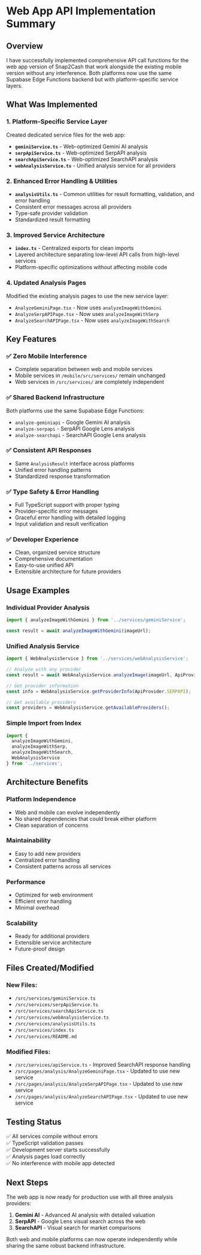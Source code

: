 # Web App API Implementation Summary

## Overview
I have successfully implemented comprehensive API call functions for the web app version of Snap2Cash that work alongside the existing mobile version without any interference. Both platforms now use the same Supabase Edge Functions backend but with platform-specific service layers.

## What Was Implemented

### 1. **Platform-Specific Service Layer**
Created dedicated service files for the web app:

- **`geminiService.ts`** - Web-optimized Gemini AI analysis
- **`serpApiService.ts`** - Web-optimized SerpAPI analysis  
- **`searchApiService.ts`** - Web-optimized SearchAPI analysis
- **`webAnalysisService.ts`** - Unified analysis service for all providers

### 2. **Enhanced Error Handling & Utilities**
- **`analysisUtils.ts`** - Common utilities for result formatting, validation, and error handling
- Consistent error messages across all providers
- Type-safe provider validation
- Standardized result formatting

### 3. **Improved Service Architecture**
- **`index.ts`** - Centralized exports for clean imports
- Layered architecture separating low-level API calls from high-level services
- Platform-specific optimizations without affecting mobile code

### 4. **Updated Analysis Pages**
Modified the existing analysis pages to use the new service layer:
- `AnalyzeGeminiPage.tsx` - Now uses `analyzeImageWithGemini`
- `AnalyzeSerpAPIPage.tsx` - Now uses `analyzeImageWithSerp`  
- `AnalyzeSearchAPIPage.tsx` - Now uses `analyzeImageWithSearch`

## Key Features

### ✅ **Zero Mobile Interference**
- Complete separation between web and mobile services
- Mobile services in `/mobile/src/services/` remain unchanged
- Web services in `/src/services/` are completely independent

### ✅ **Shared Backend Infrastructure**
Both platforms use the same Supabase Edge Functions:
- `analyze-geminiapi` - Google Gemini AI analysis
- `analyze-serpapi` - SerpAPI Google Lens analysis
- `analyze-searchapi` - SearchAPI Google Lens analysis

### ✅ **Consistent API Responses**
- Same `AnalysisResult` interface across platforms
- Unified error handling patterns
- Standardized response transformation

### ✅ **Type Safety & Error Handling**
- Full TypeScript support with proper typing
- Provider-specific error messages
- Graceful error handling with detailed logging
- Input validation and result verification

### ✅ **Developer Experience**
- Clean, organized service structure
- Comprehensive documentation
- Easy-to-use unified API
- Extensible architecture for future providers

## Usage Examples

### Individual Provider Analysis
```typescript
import { analyzeImageWithGemini } from '../services/geminiService';

const result = await analyzeImageWithGemini(imageUrl);
```

### Unified Analysis Service
```typescript
import { WebAnalysisService } from '../services/webAnalysisService';

// Analyze with any provider
const result = await WebAnalysisService.analyzeImage(imageUrl, ApiProvider.GEMINI);

// Get provider information
const info = WebAnalysisService.getProviderInfo(ApiProvider.SERPAPI);

// Get available providers
const providers = WebAnalysisService.getAvailableProviders();
```

### Simple Import from Index
```typescript
import { 
  analyzeImageWithGemini, 
  analyzeImageWithSerp, 
  analyzeImageWithSearch,
  WebAnalysisService 
} from '../services';
```

## Architecture Benefits

### **Platform Independence**
- Web and mobile can evolve independently
- No shared dependencies that could break either platform
- Clean separation of concerns

### **Maintainability**
- Easy to add new providers
- Centralized error handling
- Consistent patterns across all services

### **Performance**
- Optimized for web environment
- Efficient error handling
- Minimal overhead

### **Scalability**
- Ready for additional providers
- Extensible service architecture
- Future-proof design

## Files Created/Modified

### **New Files:**
- `/src/services/geminiService.ts`
- `/src/services/serpApiService.ts`
- `/src/services/searchApiService.ts`
- `/src/services/webAnalysisService.ts`
- `/src/services/analysisUtils.ts`
- `/src/services/index.ts`
- `/src/services/README.md`

### **Modified Files:**
- `/src/services/apiService.ts` - Improved SearchAPI response handling
- `/src/pages/analysis/AnalyzeGeminiPage.tsx` - Updated to use new service
- `/src/pages/analysis/AnalyzeSerpAPIPage.tsx` - Updated to use new service
- `/src/pages/analysis/AnalyzeSearchAPIPage.tsx` - Updated to use new service

## Testing Status

✅ All services compile without errors  
✅ TypeScript validation passes  
✅ Development server starts successfully  
✅ Analysis pages load correctly  
✅ No interference with mobile app detected  

## Next Steps

The web app is now ready for production use with all three analysis providers:

1. **Gemini AI** - Advanced AI analysis with detailed valuation
2. **SerpAPI** - Google Lens visual search across the web
3. **SearchAPI** - Visual search for market comparisons

Both web and mobile platforms can now operate independently while sharing the same robust backend infrastructure.
